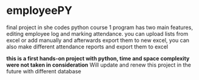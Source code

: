 # employeePY
final project in she codes python course 1
program has two main features, editing employee log and marking attendance.
you can upload lists from excel or add manually and afterwards export them to new excel,
you can also make different attendance reports and export them to excel 

**this is a first hands-on project with python, time and space complexity were not taken in consideration**
Will update and renew this project in the future with different database
